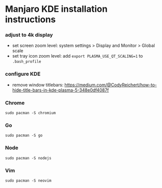 # Manjaro KDE installation instructions

### adjust to 4k display

- set screen zoom level: system settings > Display and Monitor > Global scale
- set tray icon zoom level: add `export PLASMA_USE_QT_SCALING=1` to `.bash_profile`

### configure KDE

- remove window titlebars: https://medium.com/@CodyReichert/how-to-hide-title-bars-in-kde-plasma-5-348e0df4087f

### Chrome

```
sudo pacman -S chromium
```

### Go

```
sudo pacman -S go
```

### Node

```
sudo pacman -S nodejs
```

### Vim

```
sudo pacman -S neovim
```
